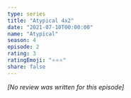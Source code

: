 ```yaml
---
type: series
title: "Atypical 4x2"
date: "2021-07-10T00:00:00"
name: "Atypical"
season: 4
episode: 2
rating: 3
ratingEmoji: "⭐️⭐️⭐️"
share: false
---
```


_[No review was written for this episode]_
